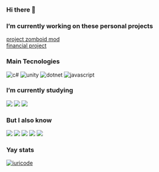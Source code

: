 ### Hi there 👋

### I’m currently working on these personal projects
[project zomboid mod](https://github.com/Chingling152/SuperiorSurvivors_Revisited)  
[financial project](https://github.com/Chingling152/my-financial-hub)

### Main Tecnologies 
![c#](https://img.shields.io/badge/C%23-239120?style=for-the-badge&logo=c-sharp&logoColor=white)   ![unity](https://img.shields.io/badge/Unity-100000?style=for-the-badge&logo=unity&logoColor=white)    ![dotnet](https://img.shields.io/badge/.NET-5C2D91?style=for-the-badge&logo=.net&logoColor=white)    ![javascript](https://img.shields.io/badge/JavaScript-323330?style=for-the-badge&logo=javascript&logoColor=F7DF1E)

### I’m currently studying 
![](https://img.shields.io/badge/React-20232A?style=for-the-badge&logo=react&logoColor=61DAFB)
![](https://img.shields.io/badge/Sass-CC6699?style=for-the-badge&logo=sass&logoColor=white)
![](https://img.shields.io/badge/Lua-2C2D72?style=for-the-badge&logo=lua&logoColor=white)

### But I also know 
![](https://img.shields.io/badge/HTML5-E34F26?style=for-the-badge&logo=html5&logoColor=white)  ![](https://img.shields.io/badge/CSS3-1572B6?style=for-the-badge&logo=css3&logoColor=white)  ![](https://img.shields.io/badge/TypeScript-007ACC?style=for-the-badge&logo=typescript&logoColor=white)  ![](https://img.shields.io/badge/Docker-2496ED?style=for-the-badge&logo=docker&logoColor=white) ![](https://img.shields.io/badge/Angular-DD0031?style=for-the-badge&logo=angular&logoColor=white)

### Yay stats
[![iuricode](https://github-readme-stats.vercel.app/api/top-langs/?username=chingling152&hide=tcl,objective-c&layout=compact&theme=dark)](https://github.com/chingling152/)  
